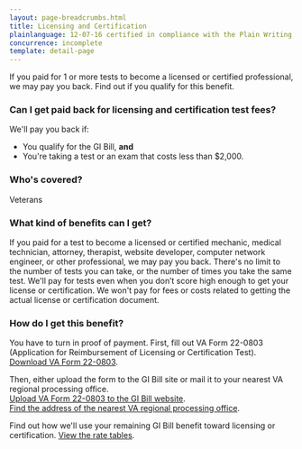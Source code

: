 ```yaml
---
layout: page-breadcrumbs.html
title: Licensing and Certification
plainlanguage: 12-07-16 certified in compliance with the Plain Writing Act
concurrence: incomplete
template: detail-page
---
```


<div class="va-introtext">

If you paid for 1 or more tests to become a licensed or certified professional, we may pay you back. Find out if you qualify for this benefit.

</div>

<div class="feature" markdown="1">

### Can I get paid back for licensing and certification test fees?
We'll pay you back if:

  -	You qualify for the GI Bill, **and** 
  -	You're taking a test or an exam that costs less than $2,000.

### Who's covered?
Veterans

</div>

### What kind of benefits can I get?
If you paid for a test to become a licensed or certified mechanic, medical technician, attorney, therapist, website developer, computer network engineer, or other professional, we may pay you back. There's no limit to the number of tests you can take, or the number of times you take the same test. We'll pay for tests even when you don’t score high enough to get your license or certification. We won't pay for fees or costs related to getting the actual license or certification document.

### How do I get this benefit?
You have to turn in proof of payment. First, fill out VA Form 22-0803 (Application for Reimbursement of Licensing or Certification Test). [Download VA Form 22-0803](http://www.vba.va.gov/pubs/forms/VBA-22-0803-ARE.pdf). 

Then, either upload the form to the GI Bill site or mail it to your nearest VA regional processing office.<br> 
[Upload VA Form 22-0803 to the GI Bill website](https://gibill.custhelp.com/app/utils/login_form/).<br>
[Find the address of the nearest VA regional processing office](http://www.benefits.va.gov/gibill/regional_processing.asp).

Find out how we'll use your remaining GI Bill benefit toward licensing or certification. 
[View the rate tables](https://gibill.custhelp.com/app/answers/detail/a_id/29).
